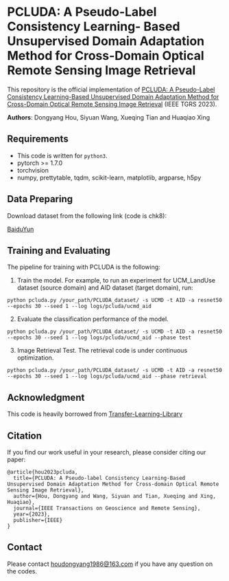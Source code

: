 # PCLUDA: A Pseudo-Label Consistency Learning- Based Unsupervised Domain Adaptation Method for Cross-Domain Optical Remote Sensing Image Retrieval
This repository is the official implementation of [PCLUDA: A Pseudo-Label Consistency Learning-Based Unsupervised Domain Adaptation Method for Cross-Domain Optical Remote Sensing Image Retrieval](https://ieeexplore.ieee.org/document/10003219) (IEEE TGRS 2023).


<b>Authors</b>: Dongyang Hou, Siyuan Wang, Xueqing Tian and Huaqiao Xing


## Requirements
- This code is written for `python3`.
- pytorch >= 1.7.0
- torchvision
- numpy, prettytable, tqdm, scikit-learn, matplotlib, argparse, h5py


## Data Preparing
Download dataset from the following link (code is chk8):

[BaiduYun](https://pan.baidu.com/s/1YbsJZQEFaLyl3HRE3uBsbQ)

## Training and Evaluating
The pipeline for training with PCLUDA is the following:

1. Train the model. For example, to run an experiment for UCM_LandUse dataset (source domain) and AID dataset (target domain),  run:

  `python pcluda.py /your_path/PCLUDA_dataset/ -s UCMD -t AID -a resnet50 --epochs 30 --seed 1 --log logs/pcluda/ucmd_aid`

2. Evaluate the classification performance of the model. 

  `python pcluda.py /your_path/PCLUDA_dataset/ -s UCMD -t AID -a resnet50 --epochs 30 --seed 1 --log logs/pcluda/ucmd_aid --phase test`

3. Image Retrieval Test. The retrieval code is under continuous optimization.

  `python pcluda.py /your_path/PCLUDA_dataset/ -s UCMD -t AID -a resnet50 --epochs 30 --seed 1 --log logs/pcluda/ucmd_aid --phase retrieval`


## Acknowledgment
This code is heavily borrowed from [Transfer-Learning-Library](https://github.com/thuml/Transfer-Learning-Library)

## Citation
If you find our work useful in your research, please consider citing our paper:

```
@article{hou2023pcluda,
  title={PCLUDA: A Pseudo-label Consistency Learning-Based Unsupervised Domain Adaptation Method for Cross-domain Optical Remote Sensing Image Retrieval},
  author={Hou, Dongyang and Wang, Siyuan and Tian, Xueqing and Xing, Huaqiao},
  journal={IEEE Transactions on Geoscience and Remote Sensing},
  year={2023},
  publisher={IEEE}
}
```
## Contact
Please contact houdongyang1986@163.com if you have any question on the codes.
